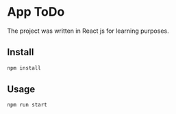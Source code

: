 # App ToDo
The project was written in React js for learning purposes.  

 ## Install

```sh
npm install
```

## Usage

```sh
npm run start
```
